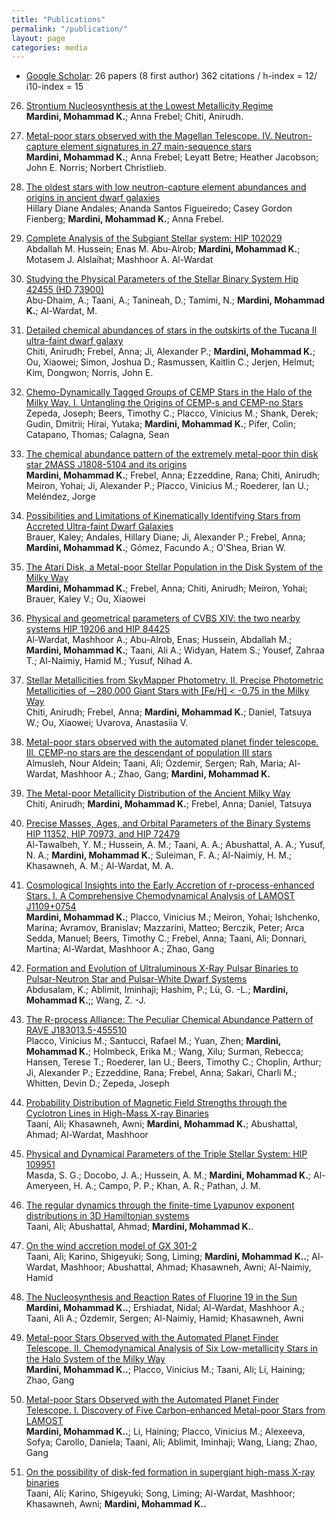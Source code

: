 ```yaml
---
title: "Publications"
permalink: "/publication/"
layout: page
categories: media
---
```


* [Google Scholar](https://scholar.google.com/citations?user=jh7W9QEAAAAJ&hl=en): 26 papers (8 first author) 362 citations / h-index = 12/ i10-index = 15

26. [Strontium Nucleosynthesis at the Lowest Metallicity Regime](https://ui.adsabs.harvard.edu/abs/2023arXiv230505363M/abstract)
\
**Mardini, Mohammad K.**; Anna Frebel; Chiti, Anirudh.

25. [Metal-poor stars observed with the Magellan Telescope. IV. Neutron-capture element signatures in 27 main-sequence stars](https://ui.adsabs.harvard.edu/abs/2023arXiv230505363M/abstract)
\
**Mardini, Mohammad K.**; Anna Frebel; Leyatt Betre; Heather Jacobson; John E. Norris; Norbert Christlieb.


24. [The oldest stars with low neutron-capture element abundances and origins in ancient dwarf galaxies](https://ui.adsabs.harvard.edu/abs/2022AcA....72..171A/abstract)
\
Hillary Diane Andales; Ananda Santos Figueiredo; Casey Gordon Fienberg; **Mardini, Mohammad K.**; Anna Frebel.


23. [Complete Analysis of the Subgiant Stellar system: HIP 102029](https://www.sciencedirect.com/science/article/pii/S0273117723005926)
\
Abdallah M. Hussein; Enas M. Abu-Alrob; **Mardini, Mohammad K.**; Motasem J. Alslaihat; Mashhoor A. Al-Wardat


22. [Studying the Physical Parameters of the Stellar Binary System Hip 42455 (HD 73900)](https://ui.adsabs.harvard.edu/abs/2022AcA....72..171A/abstract)
\
Abu-Dhaim, A.;  Taani, A.;  Tanineah, D.;  Tamimi, N.;  **Mardini, Mohammad K.**;  Al-Wardat, M.

21. [Detailed chemical abundances of stars in the outskirts of the Tucana II ultra-faint dwarf galaxy](https://ui.adsabs.harvard.edu/abs/2022arXiv220501740C/abstract)
\
Chiti, Anirudh; Frebel, Anna; Ji, Alexander P.; **Mardini, Mohammad K.**; Ou, Xiaowei; Simon, Joshua D.; Rasmussen, Kaitlin C.; Jerjen, Helmut; Kim, Dongwon; Norris, John E.

20. [Chemo-Dynamically Tagged Groups of CEMP Stars in the Halo of the Milky Way. I. Untangling the Origins of CEMP-s and CEMP-no Stars](https://ui.adsabs.harvard.edu/abs/2022arXiv220912224Z/abstract)
\
Zepeda, Joseph; Beers, Timothy C.; Placco, Vinicius M.; Shank, Derek; Gudin, Dmitrii; Hirai, Yutaka; **Mardini, Mohammad K.**; Pifer, Colin; Catapano, Thomas; Calagna, Sean

19. [The chemical abundance pattern of the extremely metal-poor thin disk star 2MASS J1808-5104 and its origins](https://ui.adsabs.harvard.edu/abs/2022MNRAS.tmp.2594M/abstract)
\
**Mardini, Mohammad K.**; Frebel, Anna; Ezzeddine, Rana; Chiti, Anirudh; Meiron, Yohai; Ji, Alexander P.; Placco, Vinicius M.; Roederer, Ian U.; Meléndez, Jorge

18. [Possibilities and Limitations of Kinematically Identifying Stars from Accreted Ultra-faint Dwarf Galaxies](https://ui.adsabs.harvard.edu/abs/2022ApJ...937...14B/abstract)
\
Brauer, Kaley; Andales, Hillary Diane; Ji, Alexander P.; Frebel, Anna; **Mardini, Mohammad K.**; Gómez, Facundo A.; O'Shea, Brian W.


17. [The Atari Disk, a Metal-poor Stellar Population in the Disk System of the Milky Way](https://ui.adsabs.harvard.edu/abs/2022ApJ...936...78M/abstract)
\
**Mardini, Mohammad K.**; Frebel, Anna; Chiti, Anirudh; Meiron, Yohai; Brauer, Kaley V.; Ou, Xiaowei



16. [Physical and geometrical parameters of CVBS XIV: the two nearby systems HIP 19206 and HIP 84425](https://ui.adsabs.harvard.edu/abs/2021RAA....21..161A/abstract)
\
Al-Wardat, Mashhoor A.; Abu-Alrob, Enas; Hussein, Abdallah M.; **Mardini, Mohammad K.**; Taani, Ali A.; Widyan, Hatem S.; Yousef, Zahraa T.; Al-Naimiy, Hamid M.; Yusuf, Nihad A.



15. [Stellar Metallicities from SkyMapper Photometry. II. Precise Photometric Metallicities of ∼280,000 Giant Stars with [Fe/H] < -0.75 in the Milky Way](https://ui.adsabs.harvard.edu/abs/2021ApJS..254...31C/abstract)
\
Chiti, Anirudh; Frebel, Anna; **Mardini, Mohammad K.**; Daniel, Tatsuya W.; Ou, Xiaowei; Uvarova, Anastasiia V.


14. [Metal-poor stars observed with the automated planet finder telescope. III. CEMP-no stars are the descendant of population III stars](https://ui.adsabs.harvard.edu/abs/2021AN....342..625A/abstract)
\
Almusleh, Nour Aldein; Taani, Ali; Özdemir, Sergen; Rah, Maria; Al-Wardat, Mashhoor A.; Zhao, Gang; **Mardini, Mohammad K.**


13. [The Metal-poor Metallicity Distribution of the Ancient Milky Way](https://ui.adsabs.harvard.edu/abs/2021ApJ...911L..23C/abstract)
\
Chiti, Anirudh; **Mardini, Mohammad K.**; Frebel, Anna; Daniel, Tatsuya



12. [Precise Masses, Ages, and Orbital Parameters of the Binary Systems HIP 11352, HIP 70973, and HIP 72479](https://ui.adsabs.harvard.edu/abs/2021AstBu..76...71A/abstract)
\
Al-Tawalbeh, Y. M.; Hussein, A. M.; Taani, A. A.; Abushattal, A. A.; Yusuf, N. A.; **Mardini, Mohammad K.**; Suleiman, F. A.; Al-Naimiy, H. M.; Khasawneh, A. M.; Al-Wardat, M. A. 



11. [Cosmological Insights into the Early Accretion of r-process-enhanced Stars. I. A Comprehensive Chemodynamical Analysis of LAMOST J1109+0754](https://ui.adsabs.harvard.edu/abs/2020ApJ...903...88M/abstract)
\
**Mardini, Mohammad K.**; Placco, Vinicius M.; Meiron, Yohai; Ishchenko, Marina; Avramov, Branislav; Mazzarini, Matteo; Berczik, Peter; Arca Sedda, Manuel; Beers, Timothy C.; Frebel, Anna; Taani, Ali; Donnari, Martina; Al-Wardat, Mashhoor A.; Zhao, Gang


10. [Formation and Evolution of Ultraluminous X-Ray Pulsar Binaries to Pulsar-Neutron Star and Pulsar-White Dwarf Systems](https://ui.adsabs.harvard.edu/abs/2020ApJ...902..125A/abstract)
\
Abdusalam, K.; Ablimit, Iminhaji; Hashim, P.; Lü, G. -L.; **Mardini, Mohammad K.**;; Wang, Z. -J.


9. [The R-process Alliance: The Peculiar Chemical Abundance Pattern of RAVE J183013.5-455510](https://ui.adsabs.harvard.edu/abs/2020ApJ...897...78P/abstract)
\
Placco, Vinicius M.; Santucci, Rafael M.; Yuan, Zhen; **Mardini, Mohammad K.**; Holmbeck, Erika M.; Wang, Xilu; Surman, Rebecca; Hansen, Terese T.; Roederer, Ian U.; Beers, Timothy C.; Choplin, Arthur; Ji, Alexander P.; Ezzeddine, Rana; Frebel, Anna; Sakari, Charli M.; Whitten, Devin D.; Zepeda, Joseph


8. [Probability Distribution of Magnetic Field Strengths through the Cyclotron Lines in High-Mass X-ray Binaries](https://ui.adsabs.harvard.edu/abs/2020arXiv200203011T/abstract)
\
Taani, Ali; Khasawneh, Awni; **Mardini, Mohammad K.**; Abushattal, Ahmad; Al-Wardat, Mashhoor


7. [Physical and Dynamical Parameters of the Triple Stellar System: HIP 109951](https://ui.adsabs.harvard.edu/abs/2019AstBu..74..464M/abstract)
\
Masda, S. G.;  Docobo, J. A.;  Hussein, A. M.;  **Mardini, Mohammad K.**;  Al-Ameryeen, H. A.;  Campo, P. P.;  Khan, A. R.; Pathan, J. M.



6. [The regular dynamics through the finite-time Lyapunov exponent distributions in 3D Hamiltonian systems](https://ui.adsabs.harvard.edu/abs/2019AN....340..847T/abstract)
\
Taani, Ali; Abushattal, Ahmad; **Mardini, Mohammad K.**.


5. [On the wind accretion model of GX 301-2](https://ui.adsabs.harvard.edu/abs/2019JPhCS1258a2029T/abstract)
\
Taani, Ali; Karino, Shigeyuki; Song, Liming; **Mardini, Mohammad K..**; Al-Wardat, Mashhoor; Abushattal, Ahmad; Khasawneh, Awni; Al-Naimiy, Hamid


4. [The Nucleosynthesis and Reaction Rates of Fluorine 19 in the Sun](https://ui.adsabs.harvard.edu/abs/2019JPhCS1258a2024M/abstract)
\
**Mardini, Mohammad K..**; Ershiadat, Nidal; Al-Wardat, Mashhoor A.; Taani, Ali A.; Özdemir, Sergen; Al-Naimiy, Hamid; Khasawneh, Awni

3. [Metal-poor Stars Observed with the Automated Planet Finder Telescope. II. Chemodynamical Analysis of Six Low-metallicity Stars in the Halo System of the Milky Way](https://ui.adsabs.harvard.edu/abs/2019ApJ...882...27M/abstract)
\
**Mardini, Mohammad K..**; Placco, Vinicius M.; Taani, Ali; Li, Haining; Zhao, Gang


2. [Metal-poor Stars Observed with the Automated Planet Finder Telescope. I. Discovery of Five Carbon-enhanced Metal-poor Stars from LAMOST](https://ui.adsabs.harvard.edu/abs/2019ApJ...875...89M/abstract)
\
**Mardini, Mohammad K..**; Li, Haining; Placco, Vinicius M.; Alexeeva, Sofya; Carollo, Daniela; Taani, Ali; Ablimit, Iminhaji; Wang, Liang; Zhao, Gang


1. [On the possibility of disk-fed formation in supergiant high-mass X-ray binaries](https://ui.adsabs.harvard.edu/abs/2019RAA....19...12T/abstract)
\
Taani, Ali; Karino, Shigeyuki; Song, Liming; Al-Wardat, Mashhoor; Khasawneh, Awni; **Mardini, Mohammad K..**
